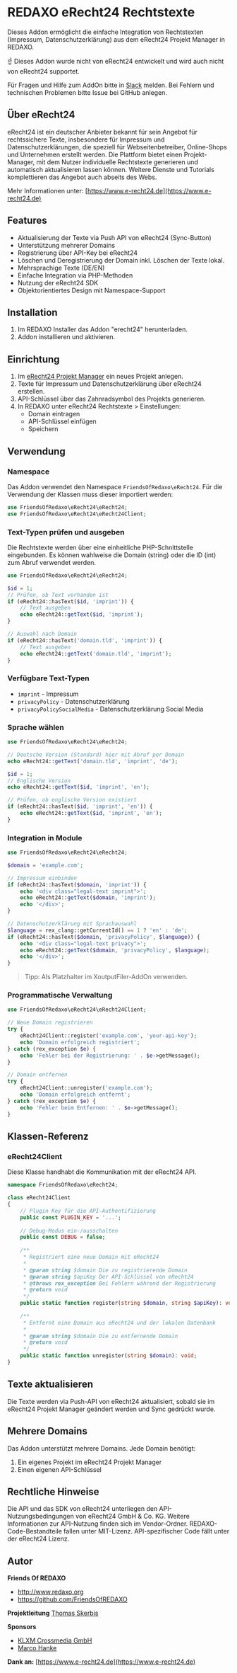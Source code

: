 # REDAXO eRecht24 Rechtstexte

Dieses Addon ermöglicht die einfache Integration von Rechtstexten (Impressum, Datenschutzerklärung) aus dem eRecht24 Projekt Manager in REDAXO.

☝️ Dieses Addon wurde nicht von eRecht24 entwickelt und wird auch nicht von eRecht24 supportet. 

Für Fragen und Hilfe zum AddOn bitte in [Slack](https://redaxo.org/support/slack/) melden.
Bei Fehlern und technischen Problemen bitte Issue bei GitHub anlegen. 

## Über eRecht24 
eRecht24 ist ein deutscher Anbieter bekannt für sein Angebot für rechtssichere Texte, insbesondere für Impressum und Datenschutzerklärungen, die speziell für Webseitenbetreiber, Online-Shops und Unternehmen erstellt werden. Die Plattform bietet einen Projekt-Manager, mit dem Nutzer individuelle Rechtstexte generieren und automatisch aktualisieren lassen können. Weitere Dienste und Tutorials komplettieren das Angebot auch abseits des Webs. 

Mehr Informationen unter: [https://www.e-recht24.de](https://www.e-recht24.de)

## Features
- Aktualisierung der Texte via Push API von eRecht24 (Sync-Button)
- Unterstützung mehrerer Domains
- Registrierung über API-Key bei eRecht24
- Löschen und Deregistrierung der Domain inkl. Löschen der Texte lokal. 
- Mehrsprachige Texte (DE/EN)
- Einfache Integration via PHP-Methoden
- Nutzung der eRecht24 SDK
- Objektorientiertes Design mit Namespace-Support


## Installation
1. Im REDAXO Installer das Addon "erecht24" herunterladen.
2. Addon installieren und aktivieren.

## Einrichtung
1. Im [eRecht24 Projekt Manager](https://www.e-recht24.de/mitglieder/tools/projekt-manager/) ein neues Projekt anlegen.
2. Texte für Impressum und Datenschutzerklärung über eRecht24 erstellen.
3. API-Schlüssel über das Zahnradsymbol des Projekts generieren.
4. In REDAXO unter eRecht24 Rechtstexte > Einstellungen:
   - Domain eintragen
   - API-Schlüssel einfügen
   - Speichern

## Verwendung

### Namespace
Das Addon verwendet den Namespace `FriendsOfRedaxo\eRecht24`. Für die Verwendung der Klassen muss dieser importiert werden:

```php
use FriendsOfRedaxo\eRecht24\eRecht24;
use FriendsOfRedaxo\eRecht24\eRecht24Client;
```

### Text-Typen prüfen und ausgeben
Die Rechtstexte werden über eine einheitliche PHP-Schnittstelle eingebunden. Es können wahlweise die Domain (string) oder die ID (int) zum Abruf verwendet werden.

```php
use FriendsOfRedaxo\eRecht24\eRecht24;

$id = 1;
// Prüfen, ob Text vorhanden ist
if (eRecht24::hasText($id, 'imprint')) {
    // Text ausgeben
    echo eRecht24::getText($id, 'imprint');
}

// Auswahl nach Domain
if (eRecht24::hasText('domain.tld', 'imprint')) {
    // Text ausgeben
    echo eRecht24::getText('domain.tld', 'imprint');
}
```

### Verfügbare Text-Typen
- `imprint` - Impressum
- `privacyPolicy` - Datenschutzerklärung
- `privacyPolicySocialMedia` - Datenschutzerklärung Social Media

### Sprache wählen
```php
use FriendsOfRedaxo\eRecht24\eRecht24;

// Deutsche Version (Standard) hier mit Abruf per Domain 
echo eRecht24::getText('domain.tld', 'imprint', 'de');

$id = 1;
// Englische Version
echo eRecht24::getText($id, 'imprint', 'en');

// Prüfen, ob englische Version existiert
if (eRecht24::hasText($id, 'imprint', 'en')) {
    echo eRecht24::getText($id, 'imprint', 'en');
}
```

### Integration in Module 
```php
use FriendsOfRedaxo\eRecht24\eRecht24;

$domain = 'example.com';

// Impressum einbinden
if (eRecht24::hasText($domain, 'imprint')) {
    echo '<div class="legal-text imprint">';
    echo eRecht24::getText($domain, 'imprint');
    echo '</div>';
}

// Datenschutzerklärung mit Sprachauswahl
$language = rex_clang::getCurrentId() == 1 ? 'en' : 'de';
if (eRecht24::hasText($domain, 'privacyPolicy', $language)) {
    echo '<div class="legal-text privacy">';
    echo eRecht24::getText($domain, 'privacyPolicy', $language);
    echo '</div>';
}
```

> Tipp: Als Platzhalter im XoutputFiler-AddOn verwenden.


### Programmatische Verwaltung
```php
use FriendsOfRedaxo\eRecht24\eRecht24Client;

// Neue Domain registrieren
try {
    eRecht24Client::register('example.com', 'your-api-key');
    echo 'Domain erfolgreich registriert';
} catch (rex_exception $e) {
    echo 'Fehler bei der Registrierung: ' . $e->getMessage();
}

// Domain entfernen
try {
    eRecht24Client::unregister('example.com');
    echo 'Domain erfolgreich entfernt';
} catch (rex_exception $e) {
    echo 'Fehler beim Entfernen: ' . $e->getMessage();
}
```

## Klassen-Referenz

### eRecht24Client
Diese Klasse handhabt die Kommunikation mit der eRecht24 API.

```php
namespace FriendsOfRedaxo\eRecht24;

class eRecht24Client 
{
    // Plugin Key für die API-Authentifizierung
    public const PLUGIN_KEY = '...';
    
    // Debug-Modus ein-/ausschalten
    public const DEBUG = false;
    
    /**
     * Registriert eine neue Domain mit eRecht24
     *
     * @param string $domain Die zu registrierende Domain
     * @param string $apiKey Der API-Schlüssel von eRecht24
     * @throws rex_exception Bei Fehlern während der Registrierung
     * @return void
     */
    public static function register(string $domain, string $apiKey): void;
    
    /**
     * Entfernt eine Domain aus eRecht24 und der lokalen Datenbank
     *
     * @param string $domain Die zu entfernende Domain
     * @return void
     */
    public static function unregister(string $domain): void;
}
```

## Texte aktualisieren
Die Texte werden via Push-API von eRecht24 aktualisiert, sobald sie im eRecht24 Projekt Manager geändert werden und Sync gedrückt wurde.

## Mehrere Domains
Das Addon unterstützt mehrere Domains. Jede Domain benötigt:
1. Ein eigenes Projekt im eRecht24 Projekt Manager
2. Einen eigenen API-Schlüssel

## Rechtliche Hinweise
Die API und das SDK von eRecht24 unterliegen den API-Nutzungsbedingungen von eRecht24 GmbH & Co. KG. Weitere Informationen zur API-Nutzung finden sich im Vendor-Ordner.
REDAXO-Code-Bestandteile fallen unter MIT-Lizenz. API-spezifischer Code fällt unter der eRecht24 Lizenz.

## Autor
**Friends Of REDAXO**
* http://www.redaxo.org
* https://github.com/FriendsOfREDAXO

**Projektleitung**
[Thomas Skerbis](https://github.com/skerbis)

**Sponsors**
- [KLXM Crossmedia GmbH](https://klxm.de)
- [Marco Hanke](https://github.com/marcohanke)

**Dank an:**
[https://www.e-recht24.de](https://www.e-recht24.de)

